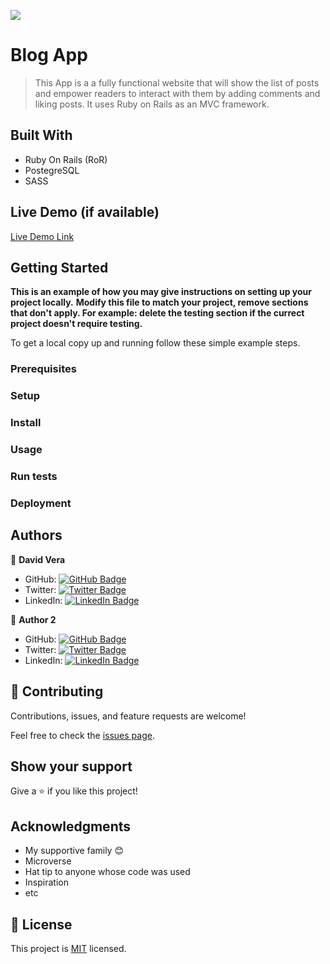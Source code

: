 ![](https://img.shields.io/badge/Microverse-blueviolet)

# Blog App

> This App is a a fully functional website that will show the list of posts and empower readers to interact with them by adding comments and liking posts. It uses Ruby on Rails as an MVC framework.

## Built With

- Ruby On Rails (RoR)
- PostegreSQL
- SASS

## Live Demo (if available)

[Live Demo Link](https://livedemo.com)


## Getting Started

**This is an example of how you may give instructions on setting up your project locally.**
**Modify this file to match your project, remove sections that don't apply. For example: delete the testing section if the currect project doesn't require testing.**


To get a local copy up and running follow these simple example steps.

### Prerequisites

### Setup

### Install

### Usage

### Run tests

### Deployment



## Authors

👤 **David Vera**

- GitHub: [![GitHub Badge](https://img.shields.io/badge/-indigodavid-white?logo=GitHub&logoColor=181717&style=plastic)](https://github.com/indigodavid)
- Twitter: [![Twitter Badge](https://img.shields.io/badge/-indigo1987-white?logo=Twitter&logoColor=1DA1F2&style=plastic)](https://twitter.com/indigo1987)
- LinkedIn: [![LinkedIn Badge](https://img.shields.io/badge/-davidveracastillo-white?logo=LinkedIn&logoColor=1DA1F2&style=plastic)](https://linkedin.com/in/david-vera-castillo-001b5756/)

👤 **Author 2**

- GitHub: [![GitHub Badge](https://img.shields.io/badge/-author2-white?logo=GitHub&logoColor=181717&style=plastic)](https://github.com/author2)
- Twitter: [![Twitter Badge](https://img.shields.io/badge/-author2-white?logo=Twitter&logoColor=1DA1F2&style=plastic)](https://twitter.com/author2)
- LinkedIn: [![LinkedIn Badge](https://img.shields.io/badge/-author2-white?logo=LinkedIn&logoColor=1DA1F2&style=plastic)](https://linkedin.com/in/author2/)

## 🤝 Contributing

Contributions, issues, and feature requests are welcome!

Feel free to check the [issues page](../../issues/).

## Show your support

Give a ⭐️ if you like this project!

## Acknowledgments

- My supportive family 😊
- Microverse
- Hat tip to anyone whose code was used
- Inspiration
- etc

## 📝 License

This project is [MIT](./LICENSE) licensed.

